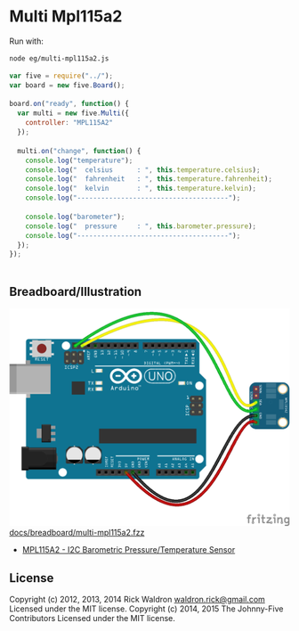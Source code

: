 <!--remove-start-->
# Multi Mpl115a2

Run with:
```bash
node eg/multi-mpl115a2.js
```
<!--remove-end-->

```javascript
var five = require("../");
var board = new five.Board();

board.on("ready", function() {
  var multi = new five.Multi({
    controller: "MPL115A2"
  });

  multi.on("change", function() {
    console.log("temperature");
    console.log("  celsius      : ", this.temperature.celsius);
    console.log("  fahrenheit   : ", this.temperature.fahrenheit);
    console.log("  kelvin       : ", this.temperature.kelvin);
    console.log("--------------------------------------");

    console.log("barometer");
    console.log("  pressure     : ", this.barometer.pressure);
    console.log("--------------------------------------");
  });
});



```


## Breadboard/Illustration


![docs/breadboard/multi-mpl115a2.png](breadboard/multi-mpl115a2.png)
[docs/breadboard/multi-mpl115a2.fzz](breadboard/multi-mpl115a2.fzz)

- [MPL115A2 - I2C Barometric Pressure/Temperature Sensor](https://www.adafruit.com/product/992)


<!--remove-start-->
## License
Copyright (c) 2012, 2013, 2014 Rick Waldron <waldron.rick@gmail.com>
Licensed under the MIT license.
Copyright (c) 2014, 2015 The Johnny-Five Contributors
Licensed under the MIT license.
<!--remove-end-->
